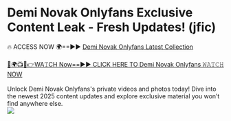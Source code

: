 # Demi Novak Onlyfans Exclusive Content Leak - Fresh Updates! (jfic)

🔥 ACCESS NOW 🌍==►► <a href="https://tinyurl.com/kvy9nzfs" rel="nofollow">Demi Novak Onlyfans Latest Collection</a>
<br><br>
[🔴🌍📺📱👉WA𝚃CH Now==►► CLICK HERE TO Demi Novak Onlyfans 𝚆𝙰𝚃𝙲𝙷 NOW](https://tinyurl.com/kvy9nzfs)
<br><br>
Unlock Demi Novak Onlyfans's private videos and photos today! Dive into the newest 2025 content updates and explore exclusive material you won’t find anywhere else.
<br>
<a href="https://tinyurl.com/kvy9nzfs" rel="nofollow" data-target="animated-image.originalLink"><img src="https://camo.githubusercontent.com/8a4f000d20f83aca3bf7ec5f350d767afa0574a8a352519fd8cfa583a6f93a33/68747470733a2f2f692e696d6775722e636f6d2f644a486b345a712e676966" data-canonical-src="https://i.imgur.com/dJHk4Zq.gif" style="max-width: 100%; display: inline-block;" data-target="animated-image.originalImage"></a>
<br>
